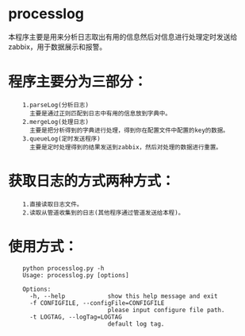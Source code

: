 processlog
==========
本程序主要是用来分析日志取出有用的信息然后对信息进行处理定时发送给zabbix，用于数据展示和报警。

# 程序主要分为三部分：
        1.parseLog(分析日志)
          主要是通过正则匹配到日志中有用的信息放到字典中。
        2.mergeLog(处理日志)
          主要是把分析得到的字典进行处理，得到你在配置文件中配置的key的数据。
        3.queueLog(定时发送程序)
          主要是定时处理得到的结果发送到zabbix，然后对处理的数据进行重置。

# 获取日志的方式两种方式：
        1.直接读取日志文件。
        2.读取从管道收集到的日志(其他程序通过管道发送给本程)。

# 使用方式：
        python processlog.py -h
        Usage: processlog.py [options]

        Options:
          -h, --help            show this help message and exit
          -f CONFIGFILE, --configFile=CONFIGFILE
                                please input configure file path.
          -t LOGTAG, --logTag=LOGTAG
                                default log tag.

